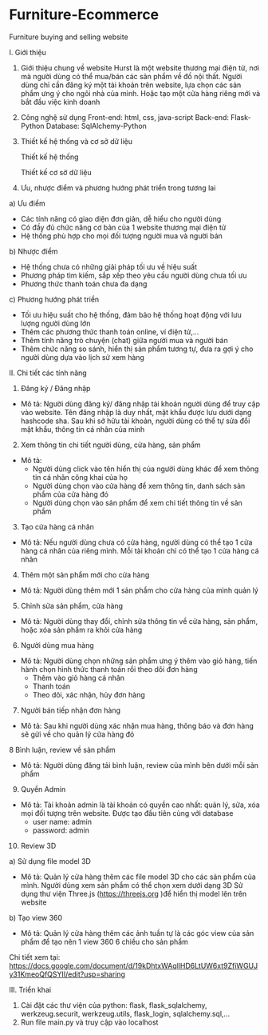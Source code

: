 # Furniture-Ecommerce
 Furniture buying and selling website
 
I. Giới thiệu
1. Giới thiệu chung về website
	Hurst là một website thương mại điện tử, nơi mà người dùng có thể mua/bán các sản phẩm về đồ nội thất. Người dùng chỉ cần đăng ký một tài khoản trên website, lựa chọn các sản phẩm ưng ý cho ngôi nhà của mình. Hoặc tạo một cửa hàng riêng mới và bắt đầu việc kinh doanh 

2. Công nghệ sử dụng
	Front-end: html, css, java-script
	Back-end: Flask-Python
	Database: SqlAlchemy-Python

3. Thiết kế hệ thống và cơ sở dữ liệu

	Thiết kế hệ thống
	
	Thiết kế cơ sở dữ liệu

4. Ưu, nhược điểm và phương hướng phát triển trong tương lai

a) Ưu điểm
- Các tính năng có giao diện đơn giản, dễ hiểu cho người dùng
- Có đầy đủ chức năng cơ bản của 1 website thương mại điện tử 
- Hệ thống phù hợp cho mọi đối tượng người mua và người bán 

b) Nhược điểm
- Hệ thống chưa có những giải pháp tối ưu về hiệu suất
- Phương pháp tìm kiếm, sắp xếp theo yêu cầu người dùng chưa tối ưu
- Phương thức thanh toán chưa đa dạng 

c) Phương hướng phát triển
- Tối ưu hiệu suất cho hệ thống, đảm bảo hệ thống hoạt động với lưu lượng người dùng lớn 
- Thêm các phương thức thanh toán online, ví điện tử,...
- Thêm tính năng trò chuyện (chat) giữa người mua và người bán
- Thêm chức năng so sánh, hiển thị sản phẩm tương tự, đưa ra gợi ý cho người dùng dựa vào lịch sử xem hàng 

II. Chi tiết các tính năng 
1. Đăng ký / Đăng nhập
- Mô tả: Người dùng đăng ký/ đăng nhập tài khoản người dùng để truy cập vào website. Tên đăng nhập là duy nhất, mật khẩu được lưu dưới dạng hashcode sha. Sau khi sở hữu tài khoản, người dùng có thể tự sửa đổi mật khẩu, thông tin cá nhân của mình

2. Xem thông tin chi tiết người dùng, cửa hàng, sản phẩm
- Mô tả:
	+ Người dùng click vào tên hiển thị của người dùng khác để xem thông tin cá nhân công khai của họ
	+ Người dùng chọn vào cửa hàng để xem thông tin, danh sách sản phẩm của cửa hàng đó
	+ Người dùng chọn vào sản phẩm để xem chi tiết thông tin về sản phẩm

3. Tạo cửa hàng cá nhân
- Mô tả: Nếu người dùng chưa có cửa hàng, người dùng có thể tạo 1 cửa hàng cá nhân của riêng mình. Mỗi tài khoản chỉ có thể tạo 1 cửa hàng cá nhân

4. Thêm một sản phẩm mới cho cửa hàng
- Mô tả: Người dùng thêm mới 1 sản phẩm cho cửa hàng của mình quản lý 

5. Chỉnh sửa sản phẩm, cửa hàng
- Mô tả: Người dùng thay đổi, chỉnh sửa thông tin về cửa hàng, sản phẩm, hoặc xóa sản phẩm ra khỏi cửa hàng

6. Người dùng mua hàng
- Mô tả: Người dùng chọn những sản phẩm ưng ý thêm vào giỏ hàng, tiến hành chọn hình thức thanh toán rồi theo dõi đơn hàng
	+ Thêm vào giỏ hàng cá nhân
	+ Thanh toán
	+ Theo dõi, xác nhận, hủy đơn hàng

7. Người bán tiếp nhận đơn hàng
- Mô tả: Sau khi người dùng xác nhận mua hàng, thông báo và đơn hàng sẽ gửi về cho quản lý cửa hàng đó

8 Bình luận, review về sản phẩm
- Mô tả: Người dùng đăng tải bình luận, review của mình bên dưới mỗi sản phẩm 

9. Quyền Admin
- Mô tả: Tài khoản admin là tài khoản có quyền cao nhất: quản lý, sửa, xóa mọi đối tượng trên website. Được tạo đầu tiên cùng với database
	+ user name: admin
	+ password: admin 

10. Review 3D

a) Sử dụng file model 3D 
- Mô tả: Quản lý cửa hàng thêm các file model 3D cho các sản phẩm của mình. Người dùng xem sản phẩm có thể chọn xem dưới dạng 3D
Sử dụng thư viện Three.js (https://threejs.org )để hiển thị model lên trên website 

b) Tạo view 360 
- Mô tả: Quản lý cửa hàng thêm các ảnh tuần tự là các góc view của sản phẩm để tạo nên 1 view 360 6 chiều cho sản phẩm 

Chi tiết xem tại: https://docs.google.com/document/d/19kDhtxWAqllHD6LtUW6xt9ZfiWGUJy31KmeoQfQSYII/edit?usp=sharing

III. Triển khai
1. Cài đặt các thư viện của python: flask, flask_sqlalchemy, werkzeug.securit, werkzeug.utils, flask_login, sqlalchemy.sql,...
2. Run file main.py và truy cập vào localhost

